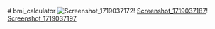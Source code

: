 #   b m i _ c a l c u l a t o r 
![Screenshot_1719037172](https://github.com/Veer-Parikh/bmi_calculator/assets/143544208/732a5d31-7c77-4d94-8f2d-efc74afd3e0e)!
[Screenshot_1719037187](https://github.com/Veer-Parikh/bmi_calculator/assets/143544208/951648f5-4af8-40ce-8a9f-5588a67552c9)!
[Screenshot_1719037197](https://github.com/Veer-Parikh/bmi_calculator/assets/143544208/cebda3cb-e8c7-43ef-bf63-4155b555d543)
